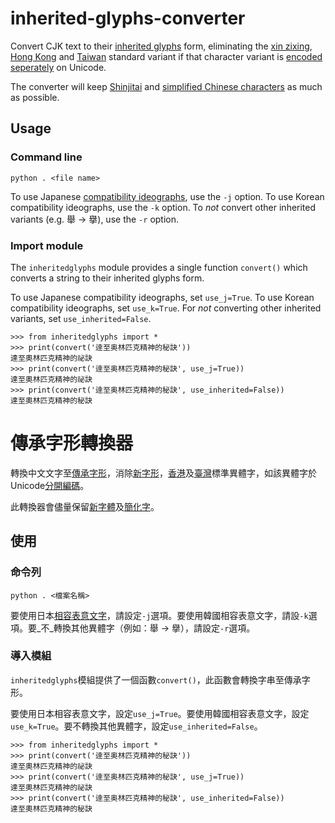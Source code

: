 # inherited-glyphs-converter
 Convert CJK text to their [inherited glyphs](https://en.wikipedia.org/wiki/Jiu_zixing) form, eliminating the [xin zixing](https://en.wikipedia.org/wiki/Xin_zixing), [Hong Kong](https://en.wikipedia.org/wiki/List_of_Graphemes_of_Commonly-Used_Chinese_Characters) and [Taiwan](https://en.wikipedia.org/wiki/Standard_Form_of_National_Characters) standard variant if that character variant is [encoded seperately](https://en.wikipedia.org/wiki/CJK_Unified_Ideographs#CJK_Unified_Ideographs) on Unicode.
 
 The converter will keep [Shinjitai](https://en.wikipedia.org/wiki/Shinjitai) and [simplified Chinese characters](https://en.wikipedia.org/wiki/Simplified_Chinese_characters) as much as possible.
 
 ## Usage
 
 ### Command line
 
	python . <file name>
	
 To use Japanese [compatibility ideographs](https://en.wikipedia.org/wiki/CJK_Compatibility_Ideographs), use the `-j` option. To use Korean compatibility ideographs, use the `-k` option. To _not_ convert other inherited variants (e.g. 舉 → 擧), use the `-r` option.
 
 ### Import module
 The `inheritedglyphs` module provides a single function `convert()` which converts a string to their inherited glyphs form.
 
 To use Japanese compatibility ideographs, set `use_j=True`. To use Korean compatibility ideographs, set `use_k=True`. For _not_ converting other inherited variants, set `use_inherited=False`.
 
	>>> from inheritedglyphs import *
	>>> print(convert('逹至奥林匹克精神的秘訣'))
	達至奧林匹克精神的祕訣
	>>> print(convert('逹至奥林匹克精神的秘訣', use_j=True))
	達至奧林匹克精神的祕訣
	>>> print(convert('逹至奥林匹克精神的秘訣', use_inherited=False))
	達至奧林匹克精神的秘訣
	
# 傳承字形轉換器
 轉換中文文字至[傳承字形](https://zh.wikipedia.org/wiki/%E8%88%8A%E5%AD%97%E5%BD%A2)，消除[新字形](https://zh.wikipedia.org/wiki/%E6%96%B0%E5%AD%97%E5%BD%A2)，[香港](https://zh.wikipedia.org/wiki/%E5%B8%B8%E7%94%A8%E5%AD%97%E5%AD%97%E5%BD%A2%E8%A1%A8)及[臺灣](https://zh.wikipedia.org/wiki/%E5%9C%8B%E5%AD%97%E6%A8%99%E6%BA%96%E5%AD%97%E9%AB%94)標準異體字，如該異體字於Unicode[分開編碼](https://zh.wikipedia.org/wiki/%E4%B8%AD%E6%97%A5%E9%9F%93%E7%B5%B1%E4%B8%80%E8%A1%A8%E6%84%8F%E6%96%87%E5%AD%97#%E8%AA%8D%E5%90%8C%E5%8E%9F%E5%89%87%E8%88%87%E5%8E%9F%E5%AD%97%E9%9B%86%E5%88%86%E9%9B%A2%E5%8E%9F%E5%89%87)。
 
 此轉換器會儘量保留[新字體](https://zh.wikipedia.org/wiki/%E6%96%B0%E5%AD%97%E4%BD%93)及[簡化字](https://zh.wikipedia.org/wiki/%E7%AE%80%E5%8C%96%E5%AD%97)。
 
 ## 使用
 
 ### 命令列
 
	python . <檔案名稱>
	
 要使用日本[相容表意文字](https://zh.wikipedia.org/wiki/%E4%B8%AD%E6%97%A5%E9%9F%93%E7%9B%B8%E5%AE%B9%E8%A1%A8%E6%84%8F%E6%96%87%E5%AD%97)，請設定`-j`選項。要使用韓國相容表意文字，請設`-k`選項。要_不_轉換其他異體字（例如：舉 → 擧），請設定`-r`選項。
 
 ### 導入模組
 
 `inheritedglyphs`模組提供了一個函數`convert()`，此函數會轉換字串至傳承字形。
 
 要使用日本相容表意文字，設定`use_j=True`。要使用韓國相容表意文字，設定`use_k=True`。要不轉換其他異體字，設定`use_inherited=False`。
 
	>>> from inheritedglyphs import *
	>>> print(convert('逹至奥林匹克精神的秘訣'))
	達至奧林匹克精神的祕訣
	>>> print(convert('逹至奥林匹克精神的秘訣', use_j=True))
	達至奧林匹克精神的祕訣
	>>> print(convert('逹至奥林匹克精神的秘訣', use_inherited=False))
	達至奧林匹克精神的秘訣